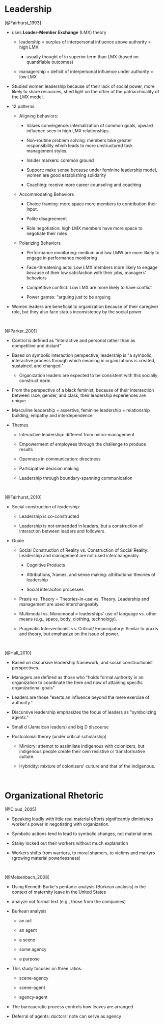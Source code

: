 # Leadership

[@Fairhurst_1993]

-   uses **Leader-Member Exchange** (LMX) theory

    -   leadership = surplus of interpersonal influence above authority = high LMX

        -   usually thought of in superior term than LMX (based on quantifiable outcomes)

    -   managership = deficit of interpersonal influence under authority = low LMX

-   Studied women leadership because of their lack of social power, more likely to share resources, shed light on the other of the patriarchicality of the LMX model.

-   12 patterns

    -   Aligning behaviors:

        -   Values convergence: internalization of common goals, upward influence seen in high LMX relationships.

        -   Non-routine problem solving: members take greater responsibility which leads to more unstructured task management styles.

        -   Insider markers: common ground

        -   Support: make sense because under feminine leadership model, women are good establishing solidarity

        -   Coaching: receive more career counseling and coaching

    -   Accommodating Behaviors

        -   Choice framing: more space more members to contribution their input.

        -   Polite disagreement

        -   Role negotiation: high LMX members have more space to negotiate their roles

    -   Polarizing Behaviors

        -   Performance monitoring: medium and low LMW are more likely to engage in performance monitoring

        -   Face-threatening acts: Low LMX members more likely to engage because of their low satisfaction with their jobs, managers' behaviors

        -   Competitive conflict: Low LMX are more likely to have conflict

        -   Power games: "arguing just to be arguing

-   Women leaders are beneficial to organization because of their caregiver role, but they also face status inconsistency by the social power

<br>

[@Parker_2001]

-   Control is defined as "interactive and personal rather than as competitive and distant"

-   Based on symbolic interaction perspective, leadership is "a symbolic, interactive process through which meaning in organizations is created, sustained, and changed."

    -   Organization leaders are expected to be consistent with this socially construct norm.

-   From the perspective of a black feminist, because of their intersection between race, gender, and class, their leadership experiences are unique

-   Masculine leadership = assertive, feminine leadership = relationship building, empathy and interdependence

-   Themes

    -   Interactive leadership: different from micro-management

    -   Empowerment of employees through the challenge to produce results

    -   Openness in communication: directness

    -   Participative decision making

    -   Leadership through boundary-spanning communication

<br>

[@Fairhurst_2010]

-   Social construction of leadership:

    -   Leadership is co-constructed

    -   Leadership is not embedded in leaders, but a construction of interaction between leaders and followers.

-   Guide

    -   Social Construction of Reality vs. Construction of Social Reality: Leadership and management are not used interchangeably.

        -   Cognitive Products

        -   Attributions, frames, and sense making: attributional theories of leadership

        -   Social interaciton processes

    -   Praxis vs. Theory = Theories-in-use vs. Theory. Leadership and management are used interchangeably.

    -   Multimodal vs. Monomodal = leaderships' use of language vs. other means (e.g., space, body, clothing, technology).

    -   Pragmatic Interventionist vs. Critical/ Emancipatory: Similar to praxis and theory, but emphasize on the issue of power.

<br>

[@Hall_2010]

-   Based on discursive leadership framework, and social constructionist perspectives.

-   Managers are defined as those who "holds formal authority in an organization to coordinate the here and now of attaining specific organizational goals"

-   Leaders are those "exerts an influence beyond the mere exercise of authority."

-   Discursive leadership emphasizes the focus of leaders as "symbolizing agents."

-   Small d (Jamaican leaders) and big D discourse

-   Postcolonial theory (under critical scholarship)

    -   Mimicry: attempt to assimilate indigenous with colonizers, but indigenous people create their own resistive or transformative culture.

    -   Hybridity: mixture of colonizers' culture and that of the indigenous.

<br>

# Organizational Rhetoric

[@Cloud_2005]

-   Speaking loudly with little real material efforts significantly diminishes worker's power in negotiating with organization.

-   Symbolic actions tend to lead to symbolic changes, not material ones.

-   Staley locked out their workers without much explanation

-   Workers shifts from warriors, to moral shamers, to victims and martyrs (growing material powerlessness)

<br>

[@Meisenbach_2008]

-   Using Kenneth Burke's pentadic analysis (Burkean analysis) in the context of maternity leave in the United States

-   analyze not formal text (e.g., those from the companies)

-   Burkean analysis

    -   an act

    -   an agent

    -   a scene

    -   some agency

    -   a purpose

-   This study focuses on three ratios:

    -   scene-agency

    -   scene-agent

    -   agency-agent

-   The bureaucratic process controls how leaves are arranged

-   Deferral of agents: doctors' note can serve as agency
